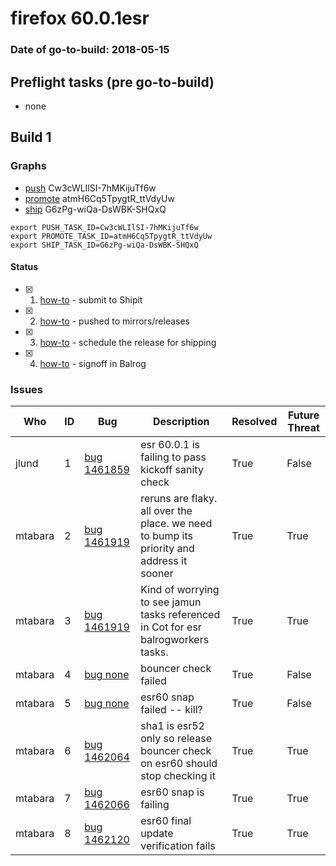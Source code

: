 # firefox 60.0.1esr

### Date of go-to-build: 2018-05-15

## Preflight tasks (pre go-to-build)
- none

## Build 1  

### Graphs
* [push](https://tools.taskcluster.net/push-inspector/#/Cw3cWLIlSI-7hMKijuTf6w) Cw3cWLIlSI-7hMKijuTf6w
* [promote](https://tools.taskcluster.net/push-inspector/#/atmH6Cq5TpygtR_ttVdyUw) atmH6Cq5TpygtR_ttVdyUw
* [ship](https://tools.taskcluster.net/push-inspector/#/G6zPg-wiQa-DsWBK-SHQxQ) G6zPg-wiQa-DsWBK-SHQxQ
```
export PUSH_TASK_ID=Cw3cWLIlSI-7hMKijuTf6w
export PROMOTE_TASK_ID=atmH6Cq5TpygtR_ttVdyUw
export SHIP_TASK_ID=G6zPg-wiQa-DsWBK-SHQxQ
```


#### Status
- [x] 1.  [how-to](https://wiki.mozilla.org/Release:Release_Automation_on_Mercurial:Starting_a_Release#Submit_to_Ship_It)  - submit to Shipit
- [x] 2.  [how-to](https://github.com/mozilla-releng/releasewarrior-2.0/blob/master/docs/release-promotion/desktop/howto.md#push-artifacts-to-releases-directory)  - pushed to mirrors/releases
- [x] 3.  [how-to](https://github.com/mozilla-releng/releasewarrior-2.0/blob/master/docs/release-promotion/desktop/howto.md#ship-the-release)  - schedule the release for shipping
- [x] 4.  [how-to](https://github.com/mozilla-releng/releasewarrior-2.0/blob/master/docs/release-promotion/desktop/howto.md#obtain-sign-offs-for-changes)  - signoff in Balrog

### Issues
| Who                 | ID               | Bug                                                                 | Description                | Resolved                | Future Threat                |
| ------------------- | ---------------- | ------------------------------------------------------------------- | -------------------------- | ----------------------- | ---------------------------- |
| jlund  | 1 | [bug 1461859](https://bugzil.la/1461859)        | esr 60.0.1 is failing to pass kickoff sanity check | True | False |
| mtabara  | 2 | [bug 1461919](https://bugzil.la/1461919)        | reruns are flaky. all over the place. we need to bump its priority and address it sooner | True | True |
| mtabara  | 3 | [bug 1461919](https://bugzil.la/1461919)        | Kind of worrying to see jamun tasks referenced in Cot for esr balrogworkers tasks. | True | True |
| mtabara  | 4 | [bug none](https://bugzil.la/none)        | bouncer check failed | True | False |
| mtabara  | 5 | [bug none](https://bugzil.la/none)        | esr60 snap failed -- kill? | True | False |
| mtabara  | 6 | [bug 1462064](https://bugzil.la/1462064)        | sha1 is esr52 only so release bouncer check on esr60 should stop checking it | True | True |
| mtabara  | 7 | [bug 1462066](https://bugzil.la/1462066)        | esr60 snap is failing | True | True |
| mtabara  | 8 | [bug 1462120](https://bugzil.la/1462120)        | esr60 final update verification fails | True | True |

